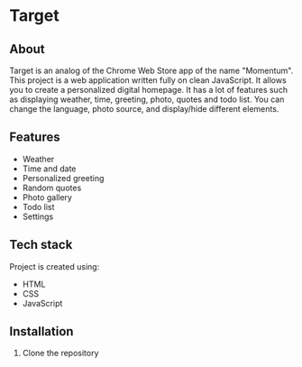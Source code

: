 # Target

## About

Target is an analog of the Chrome Web Store app of the name "Momentum".
This project is a web application written fully on clean JavaScript. It allows you to create a personalized digital homepage.
It has a lot of features such as displaying weather, time, greeting, photo, quotes and todo list.
You can change the language, photo source, and display/hide different elements.

## Features

- Weather
- Time and date
- Personalized greeting
- Random quotes
- Photo gallery
- Todo list
- Settings

## Tech stack

Project is created using:

- HTML
- CSS
- JavaScript

## Installation

1. Clone the repository
